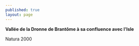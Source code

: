 ```yaml
---
published: true
layout: page
---
```

**Vallée de la Dronne de Brantôme à sa confluence avec l'Isle**

Natura 2000
